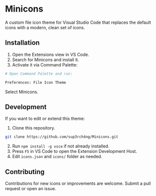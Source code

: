 # Minicons

A custom file icon theme for Visual Studio Code that replaces the default icons with a modern, clean set of icons.

## Installation

1. Open the Extensions view in VS Code.
2. Search for Minicons and install it.
3. Activate it via Command Palette:
```bash
# Open Command Palette and run:

Preferences: File Icon Theme
```
Select Minicons.

## Development
If you want to edit or extend this theme:

1. Clone this repository.
```bash
git clone https://github.com/sup3rch4ng/Minicons.git
```
2. Run `npm install -g vsce` if not already installed.
3. Press `F5` in VS Code to open the Extension Development Host.
4. Edit `icons.json` and `icons/` folder as needed.

## Contributing
Contributions for new icons or improvements are welcome. Submit a pull request or open an issue.